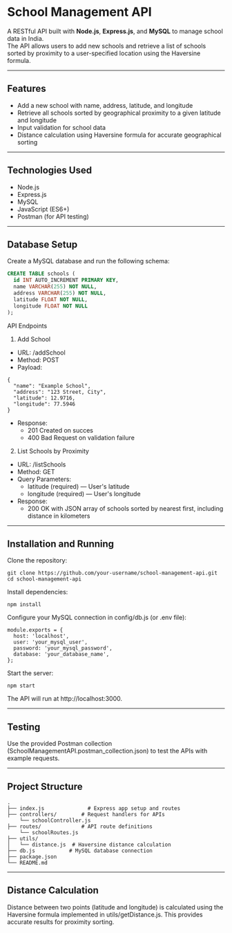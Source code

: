 # School Management API

A RESTful API built with **Node.js**, **Express.js**, and **MySQL** to manage school data in India.  
The API allows users to add new schools and retrieve a list of schools sorted by proximity to a user-specified location using the Haversine formula.

---

## Features

- Add a new school with name, address, latitude, and longitude
- Retrieve all schools sorted by geographical proximity to a given latitude and longitude
- Input validation for school data
- Distance calculation using Haversine formula for accurate geographical sorting

---

## Technologies Used

- Node.js
- Express.js
- MySQL
- JavaScript (ES6+)
- Postman (for API testing)

---

## Database Setup

Create a MySQL database and run the following schema:

```sql
CREATE TABLE schools (
  id INT AUTO_INCREMENT PRIMARY KEY,
  name VARCHAR(255) NOT NULL,
  address VARCHAR(255) NOT NULL,
  latitude FLOAT NOT NULL,
  longitude FLOAT NOT NULL
);
```

API Endpoints
1. Add School
- URL: /addSchool
- Method: POST
- Payload:

```
{
  "name": "Example School",
  "address": "123 Street, City",
  "latitude": 12.9716,
  "longitude": 77.5946
}
```
- Response:
  - 201 Created on succes
  - 400 Bad Request on validation failure

2. List Schools by Proximity
- URL: /listSchools
- Method: GET
- Query Parameters:
  - latitude (required) — User's latitude
  - longitude (required) — User's longitude
- Response:
  - 200 OK with JSON array of schools sorted by nearest first, including distance in kilometers
 
---

## Installation and Running

Clone the repository:
```
git clone https://github.com/your-username/school-management-api.git
cd school-management-api
```

Install dependencies:
```
npm install
```

Configure your MySQL connection in config/db.js (or .env file):
```
module.exports = {
  host: 'localhost',
  user: 'your_mysql_user',
  password: 'your_mysql_password',
  database: 'your_database_name',
};
```

Start the server:
```
npm start
```
The API will run at http://localhost:3000.

---

## Testing
Use the provided Postman collection (SchoolManagementAPI.postman_collection.json) to test the APIs with example requests.

---

## Project Structure

```
.
├── index.js              # Express app setup and routes
├── controllers/        # Request handlers for APIs
    └── schoolController.js
├── routes/             # API route definitions
    └── schoolRoutes.js 
├── utils/
│   └── distance.js  # Haversine distance calculation
├── db.js           # MySQL database connection
├── package.json
└── README.md
```

--- 

## Distance Calculation
Distance between two points (latitude and longitude) is calculated using the Haversine formula implemented in utils/getDistance.js. This provides accurate results for proximity sorting.


